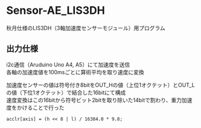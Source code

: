 # Sensor-AE_LIS3DH
秋月仕様のLIS3DH（3軸加速度センサーモジュール）用プログラム

## 出力仕様
i2c通信（Aruduino Uno A4, A5）にて加速度を送信  
各軸の加速度値を100msごとに算術平均を取り速度に変換  

加速度センサーの値は符号付き8bitをOUT_Hの値（上位1オクテット）とOUT_Lの値（下位1オクテット）で結合した16bitにて構成  
速度変換はこの16bitから符号ビット2bitを取り除いた14bitで割わり、重力加速度をかけることで行った
```
acclr[axis] = (h << 8 | l) / 16384.0 * 9.8;
```
